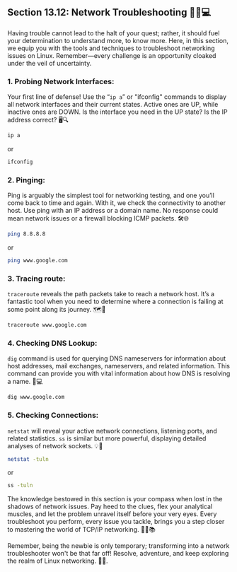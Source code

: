 ## Section 13.12: Network Troubleshooting 🕵️‍♂️💻

Having trouble cannot lead to the halt of your quest; rather, it should fuel your determination to understand more, to know more. Here, in this section, we equip you with the tools and techniques to troubleshoot networking issues on Linux. Remember—every challenge is an opportunity cloaked under the veil of uncertainty. 

### 1. Probing Network Interfaces:
Your first line of defense! Use the “`ip a`” or "ifconfig" commands to display all network interfaces and their current states. Active ones are UP, while inactive ones are DOWN. Is the interface you need in the UP state? Is the IP address correct? 🖥️🔍

```bash
ip a
```
or
```bash
ifconfig
```
### 2. Pinging: 
Ping is arguably the simplest tool for networking testing, and one you’ll come back to time and again. With it, we check the connectivity to another host. Use ping with an IP address or a domain name. No response could mean network issues or a firewall blocking ICMP packets. 🛠️🌐

```bash
ping 8.8.8.8
```
or
```bash
ping www.google.com
```

### 3. Tracing route:
`traceroute` reveals the path packets take to reach a network host. It’s a fantastic tool when you need to determine where a connection is failing at some point along its journey. 🗺️📍

```bash
traceroute www.google.com
```

### 4. Checking DNS Lookup:
`dig` command is used for querying DNS nameservers for information about host addresses, mail exchanges, nameservers, and related information. This command can provide you with vital information about how DNS is resolving a name. 📝💻

```bash
dig www.google.com
```

### 5. Checking Connections:
`netstat` will reveal your active network connections, listening ports, and related statistics. `ss` is similar but more powerful, displaying detailed analyses of network sockets.  💡🔐

```bash
netstat -tuln
```
or
```bash
ss -tuln
```

The knowledge bestowed in this section is your compass when lost in the shadows of network issues. Pay heed to the clues, flex your analytical muscles, and let the problem unravel itself before your very eyes. Every troubleshoot you perform, every issue you tackle, brings you a step closer to mastering the world of TCP/IP networking. 💪🌐📚

Remember, being the newbie is only temporary; transforming into a network troubleshooter won't be that far off! Resolve, adventure, and keep exploring the realm of Linux networking. 🚀💫.